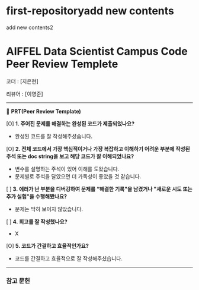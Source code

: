 # first-repositoryadd new contents
add new contents2
# AIFFEL Data Scientist Campus Code Peer Review Templete

코더 : [지은현]

리뷰어 : [이영준]

---

🔑 **PRT(Peer Review Template)**

[O]  **1. 주어진 문제를 해결하는 완성된 코드가 제출되었나요?**
- 완성된 코드를 잘 작성해주셨습니다. 
    
[O]  **2. 전체 코드에서 가장 핵심적이거나 가장 복잡하고 이해하기 어려운 부분에 작성된 
	주석 또는 doc string을 보고 해당 코드가 잘 이해되었나요?**
- 변수를 설명하는 주석이 있어 이해를 도왔습니다.
- 문제별로 주석을 달았으면 더 가독성이 좋았을 것 같습니다. 
        
[ ]  **3. 에러가 난 부분을 디버깅하여 문제를 “해결한 기록"을 남겼거나 "새로운 시도 
또는 추가 실험"을 수행해봤나요?**
- 문제는 딱히 보이지 않았습니다. 
        
[ ]  **4. 회고를 잘 작성했나요?**
- X

[O]  **5. 코드가 간결하고 효율적인가요?**
- 코드를 간결하고 효율적으로 잘 작성해주셨습니다. 
---
### 참고 문헌
